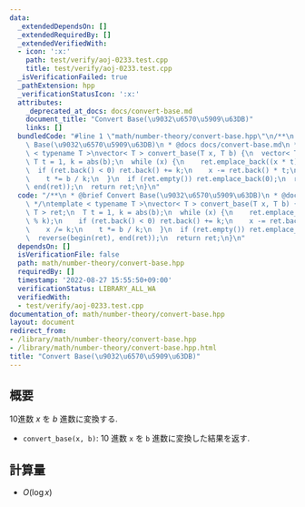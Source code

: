 ```yaml
---
data:
  _extendedDependsOn: []
  _extendedRequiredBy: []
  _extendedVerifiedWith:
  - icon: ':x:'
    path: test/verify/aoj-0233.test.cpp
    title: test/verify/aoj-0233.test.cpp
  _isVerificationFailed: true
  _pathExtension: hpp
  _verificationStatusIcon: ':x:'
  attributes:
    _deprecated_at_docs: docs/convert-base.md
    document_title: "Convert Base(\u9032\u6570\u5909\u63DB)"
    links: []
  bundledCode: "#line 1 \"math/number-theory/convert-base.hpp\"\n/**\n * @brief Convert\
    \ Base(\u9032\u6570\u5909\u63DB)\n * @docs docs/convert-base.md\n */\ntemplate\
    \ < typename T >\nvector< T > convert_base(T x, T b) {\n  vector< T > ret;\n \
    \ T t = 1, k = abs(b);\n  while (x) {\n    ret.emplace_back((x * t) % k);\n  \
    \  if (ret.back() < 0) ret.back() += k;\n    x -= ret.back() * t;\n    x /= k;\n\
    \    t *= b / k;\n  }\n  if (ret.empty()) ret.emplace_back(0);\n  reverse(begin(ret),\
    \ end(ret));\n  return ret;\n}\n"
  code: "/**\n * @brief Convert Base(\u9032\u6570\u5909\u63DB)\n * @docs docs/convert-base.md\n\
    \ */\ntemplate < typename T >\nvector< T > convert_base(T x, T b) {\n  vector<\
    \ T > ret;\n  T t = 1, k = abs(b);\n  while (x) {\n    ret.emplace_back((x * t)\
    \ % k);\n    if (ret.back() < 0) ret.back() += k;\n    x -= ret.back() * t;\n\
    \    x /= k;\n    t *= b / k;\n  }\n  if (ret.empty()) ret.emplace_back(0);\n\
    \  reverse(begin(ret), end(ret));\n  return ret;\n}\n"
  dependsOn: []
  isVerificationFile: false
  path: math/number-theory/convert-base.hpp
  requiredBy: []
  timestamp: '2022-08-27 15:55:50+09:00'
  verificationStatus: LIBRARY_ALL_WA
  verifiedWith:
  - test/verify/aoj-0233.test.cpp
documentation_of: math/number-theory/convert-base.hpp
layout: document
redirect_from:
- /library/math/number-theory/convert-base.hpp
- /library/math/number-theory/convert-base.hpp.html
title: "Convert Base(\u9032\u6570\u5909\u63DB)"
---
```

## 概要

10進数 $x$ を $b$ 進数に変換する.

* `convert_base(x, b)`: 10 進数 `x` を `b` 進数に変換した結果を返す.

## 計算量

* $O(\log x)$
